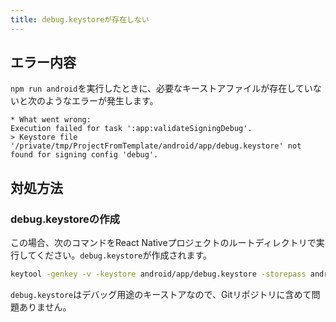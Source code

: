 ```yaml
---
title: debug.keystoreが存在しない
---
```


## エラー内容

`npm run android`を実行したときに、必要なキーストアファイルが存在していないと次のようなエラーが発生します。

```console
* What went wrong:
Execution failed for task ':app:validateSigningDebug'.
> Keystore file '/private/tmp/ProjectFromTemplate/android/app/debug.keystore' not found for signing config 'debug'.
```

## 対処方法

### debug.keystoreの作成

この場合、次のコマンドをReact Nativeプロジェクトのルートディレクトリで実行してください。`debug.keystore`が作成されます。

```bash
keytool -genkey -v -keystore android/app/debug.keystore -storepass android -alias androiddebugkey -keypass android -dname "CN=Android Debug,O=Android,C=US"
```

`debug.keystore`はデバッグ用途のキーストアなので、Gitリポジトリに含めて問題ありません。
